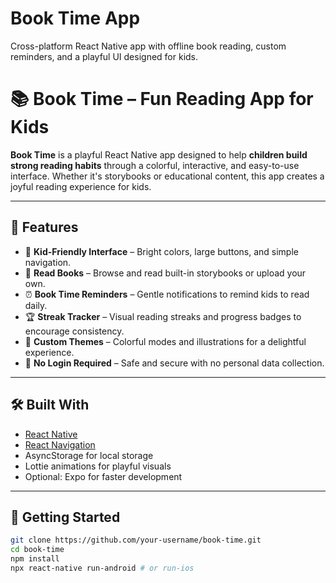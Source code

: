 # Book Time App
Cross-platform React Native app with offline book reading, custom reminders, and a playful UI designed for kids.
# 📚 Book Time – Fun Reading App for Kids

**Book Time** is a playful React Native app designed to help **children build strong reading habits** through a colorful, interactive, and easy-to-use interface. Whether it's storybooks or educational content, this app creates a joyful reading experience for kids.

---

## 🌟 Features

- 🧒 **Kid-Friendly Interface** – Bright colors, large buttons, and simple navigation.
- 📖 **Read Books** – Browse and read built-in storybooks or upload your own.
- ⏰ **Book Time Reminders** – Gentle notifications to remind kids to read daily.
- 🏆 **Streak Tracker** – Visual reading streaks and progress badges to encourage consistency.
- 🎨 **Custom Themes** – Colorful modes and illustrations for a delightful experience.
- 🔐 **No Login Required** – Safe and secure with no personal data collection.

---

## 🛠 Built With

- [React Native](https://reactnative.dev/)
- [React Navigation](https://reactnavigation.org/)
- AsyncStorage for local storage
- Lottie animations for playful visuals
- Optional: Expo for faster development

---

## 🚀 Getting Started

```bash
git clone https://github.com/your-username/book-time.git
cd book-time
npm install
npx react-native run-android # or run-ios
